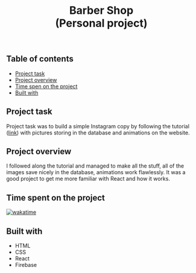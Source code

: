 <h1 align="center">
  Barber Shop
  <br>
  (Personal project)
</h1>
<br>


## Table of contents
- [Project task](#project-task)
- [Project overview](#project-overview)
- [Time spen on the project](#time-spent-on-the-project)
- [Built with](#built-with)


## Project task
Project task was to build a simple Instagram copy by following the tutorial ([link](https://www.youtube.com/watch?v=vUe91uOx7R0)) with pictures storing in the database and animations on the website.

## Project overview
I followed along the tutorial and managed to make all the stuff, all of the images save nicely in the database, animations work flawlessly. It was a good project to get me more familiar with React and how it works.

## Time spent on the project
[![wakatime](https://wakatime.com/badge/user/221cdb16-58a4-49ad-833d-8f3db44055f4/project/6f096c26-f78b-40d9-ac1d-93001b079745.svg)](https://wakatime.com/badge/user/221cdb16-58a4-49ad-833d-8f3db44055f4/project/6f096c26-f78b-40d9-ac1d-93001b079745)

## Built with
- HTML
- CSS
- React
- Firebase
